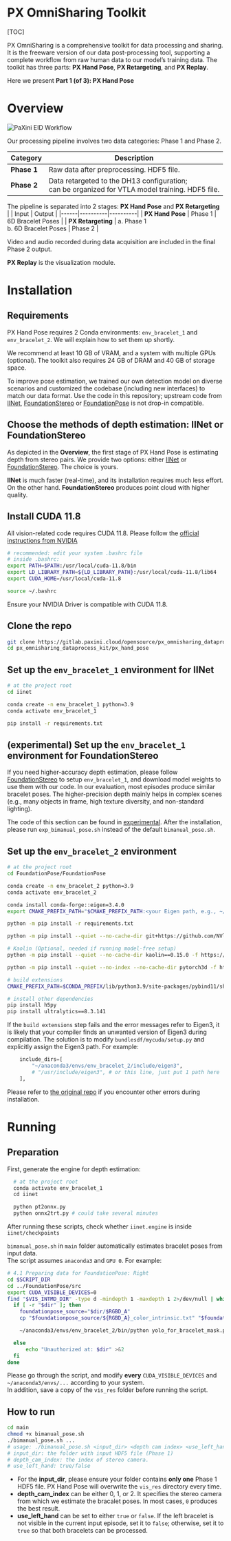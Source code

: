 # PX OmniSharing Toolkit

[TOC]

PX OmniSharing is a comprehensive toolkit for data processing and sharing. It is the freeware version of our data post-processing tool, supporting a complete workflow from raw human data to our model’s training data. The toolkit has three parts: **PX Hand Pose**, **PX Retargeting**, and **PX Replay**.

Here we present **Part 1 (of 3): PX Hand Pose**

# Overview 

![PaXini EID Workflow](../images/data_flow.png)

Our processing pipeline involves two data categories: Phase 1 and Phase 2.

| Category | Description |
|----------|----------|
| **Phase 1**   | Raw data after preprocessing. HDF5 file. |
| **Phase 2**   | Data retargeted to the DH13 configuration; <br>can be organized for VTLA model training. HDF5 file. |

The pipeline is separated into 2 stages: **PX Hand Pose** and **PX Retargeting**             
| | Input | Output |
|------|----------|----------|
| **PX Hand Pose**   | Phase 1 | 6D Bracelet Poses |
| **PX Retargeting**   | a. Phase 1 <br> b. 6D Bracelet Poses  | Phase 2 |

Video and audio recorded during data acquisition are included in the final Phase 2 output.       

**PX Replay** is the visualization module.

# Installation
## Requirements
PX Hand Pose requires 2 Conda environments: `env_bracelet_1` and `env_bracelet_2`. We will explain how to set them up shortly. 

We recommend at least 10 GB of VRAM, and a system with multiple GPUs (optional). The toolkit also requires 24 GB of DRAM and 40 GB of storage space.

To improve pose estimation, we trained our own detection model on diverse scenarios and customized the codebase (including new interfaces) to match our data format. Use the code in this repository; upstream code from [IINet](https://github.com/blindwatch/IINet?tab=readme-ov-file), [FoundationStereo](https://github.com/NVlabs/FoundationStereo) or [FoundationPose](https://github.com/NVlabs/FoundationPose) is not drop-in compatible. 

## Choose the methods of depth estimation: IINet or FoundationStereo
As depicted in the **Overview**, the first stage of PX Hand Pose is estimating depth from stereo pairs. We provide two options: either [IINet](https://github.com/blindwatch/IINet?tab=readme-ov-file) or [FoundationStereo](https://github.com/NVlabs/FoundationStereo). The choice is yours.

**IINet** is much faster (real-time), and its installation requires much less effort. On the other hand. **FoundationStereo** produces point cloud with higher quality. 

## Install CUDA 11.8
All vision-related code requires CUDA 11.8. Please follow the [official instructions from NVIDIA](https://developer.nvidia.com/cuda-11-8-0-download-archive)
```bash
# recommended: edit your system .bashrc file
# inside .bashrc:
export PATH=$PATH:/usr/local/cuda-11.8/bin
export LD_LIBRARY_PATH=${LD_LIBRARY_PATH}:/usr/local/cuda-11.8/lib64
export CUDA_HOME=/usr/local/cuda-11.8

source ~/.bashrc
```
  
Ensure your NVIDIA Driver is compatible with CUDA 11.8.

## Clone the repo
```bash
git clone https://gitlab.paxini.cloud/opensource/px_omnisharing_dataprocess_kit.git
cd px_omnisharing_dataprocess_kit/px_hand_pose
```

## Set up the `env_bracelet_1` environment for IINet
```bash
# at the project root
cd iinet

conda create -n env_bracelet_1 python=3.9
conda activate env_bracelet_1

pip install -r requirements.txt
```

## (experimental) Set up the `env_bracelet_1` environment for FoundationStereo 
If you need higher-accuracy depth estimation, please follow [FoundationStereo](https://github.com/NVlabs/FoundationStereo) to setup `env_bracelet_1`, and download model weights to use them with our code. In our evaluation, most episodes produce similar bracelet poses. The higher-precision depth mainly helps in complex scenes (e.g., many objects in frame, high texture diversity, and non-standard lighting).

The code of this section can be found in [experimental](experimental). After the installation, please run `exp_bimanual_pose.sh` instead of the default `bimanual_pose.sh`.

## Set up the `env_bracelet_2` environment
```bash
# at the project root
cd FoundationPose/FoundationPose     

conda create -n env_bracelet_2 python=3.9
conda activate env_bracelet_2

conda install conda-forge::eigen=3.4.0
export CMAKE_PREFIX_PATH="$CMAKE_PREFIX_PATH:<your Eigen path, e.g., ~/anaconda3/envs/env_bracelet_2/include/eigen3>"

python -m pip install -r requirements.txt

python -m pip install --quiet --no-cache-dir git+https://github.com/NVlabs/nvdiffrast.git

# Kaolin (Optional, needed if running model-free setup)
python -m pip install --quiet --no-cache-dir kaolin==0.15.0 -f https://nvidia-kaolin.s3.us-east-2.amazonaws.com/torch-2.0.0_cu118.html

python -m pip install --quiet --no-index --no-cache-dir pytorch3d -f https://dl.fbaipublicfiles.com/pytorch3d/packaging/wheels/py39_cu118_pyt200/download.html

# build extensions
CMAKE_PREFIX_PATH=$CONDA_PREFIX/lib/python3.9/site-packages/pybind11/share/cmake/pybind11 bash build_all_conda.sh

# install other dependencies
pip install h5py
pip install ultralytics==8.3.141
```

If the `build extensions` step fails and the error messages refer to Eigen3, it is likely that your compiler finds an unwanted version of Eigen3 during compilation. The solution is to modify `bundlesdf/mycuda/setup.py` and explicitly assign the Eigen3 path. For example:

```python
    include_dirs=[
        "~/anaconda3/envs/env_bracelet_2/include/eigen3",
        # "/usr/include/eigen3", # or this line, just put 1 path here
    ],
```
Please refer to [the original repo](https://github.com/NVlabs/FoundationPose) if you encounter other errors during installation.

# Running
## Preparation
First, generate the engine for depth estimation:
```python
  # at the project root
  conda activate env_bracelet_1
  cd iinet

  python pt2onnx.py
  python onnx2trt.py # could take several minutes
  ```  
After running these scripts, check whether `iinet.engine` is inside `iinet/checkpoints`     

`bimanual_pose.sh` in `main` folder automatically estimates bracelet poses from input data.          
The script assumes `anaconda3` and `GPU 0`. For example:  
```bash
# 4.1 Preparing data for FoundationPose: Right
cd $SCRIPT_DIR
cd ../FoundationPose/src
export CUDA_VISIBLE_DEVICES=0
find "$VIS_INTMD_DIR" -type d -mindepth 1 -maxdepth 1 2>/dev/null | while read dir; do
  if [ -r "$dir" ]; then
    foundationpose_source="$dir/$RGBD_A"
    cp "$foundationpose_source/${RGBD_A}_color_intrinsic.txt" "$foundationpose_source/cam_K.txt"

    ~/anaconda3/envs/env_bracelet_2/bin/python yolo_for_bracelet_mask.py --source_dir $foundationpose_source --model_path "$BRACELET_MODEL" --obj_name_list bracelet_649

  else
      echo "Unauthorized at: $dir" >&2
  fi
done
```
Please go through the script, and modify **every** `CUDA_VISIBLE_DEVICES` and `~/anaconda3/envs/...` according to your system.      
In addition, save a copy of the `vis_res` folder before running the script.     

## How to run
```bash
cd main
chmod +x bimanual_pose.sh
./bimanual_pose.sh ...
# usage: ./bimanual_pose.sh <input_dir> <depth cam index> <use_left_hand>
# input_dir: the folder with input HDF5 file (Phase 1)
# depth_cam_index: the index of stereo camera. 
# use_left_hand: true/false
```
- For the **input_dir**, please ensure your folder contains **only one** Phase 1 HDF5 file. PX Hand Pose will overwrite the `vis_res` directory every time.    
- **depth_cam_index** can be either 0, 1, or 2. It specifies the stereo camera from which we estimate the bracalet poses. In most cases, `0` produces the best result.     
- **use_left_hand** can be set to either `true` or `false`. If the left bracelet is not visible in the current input episode, set it to `false`; otherwise, set it to `true` so that both bracelets can be processed.



